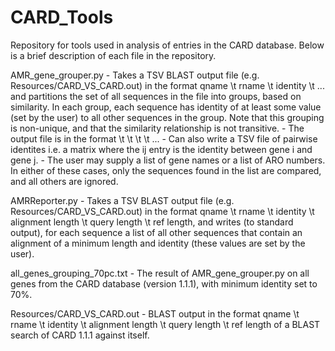 # CARD_Tools

Repository for tools used in analysis of entries in the CARD database. Below is a brief description of each file in the repository.

AMR_gene_grouper.py
	- Takes a TSV BLAST output file (e.g. Resources/CARD_VS_CARD.out) in the format qname \t rname \t identity \t ... and partitions the set of all sequences in the file into groups, based on similarity. In each group, each sequence has identity of at least some value (set by the user) to all other sequences in the group. Note that this grouping is non-unique, and that the similarity relationship is not transitive. 
	- The output file is in the format <group name> \t <number of genes in group> \t <gene1> \t <gene2> \t ...
	- Can also write a TSV file of pairwise identites i.e. a matrix where the ij entry is the identity between gene i and gene j.
	- The user may supply a list of gene names or a list of ARO numbers. In either of these cases, only the sequences found in the list are compared, and all others are ignored.

AMRReporter.py
	- Takes a TSV BLAST output file (e.g. Resources/CARD_VS_CARD.out) in the format qname \t rname \t identity \t alignment length \t query length \t ref length, and writes (to standard output), for each sequence a list of all other sequences that contain an alignment of a minimum length and identity (these values are set by the user).

all_genes_grouping_70pc.txt
	- The result of AMR_gene_grouper.py on all genes from the CARD database (version 1.1.1), with minimum identity set to 70%. 

Resources/CARD_VS_CARD.out
	- BLAST output in the format qname \t rname \t identity \t alignment length \t query length \t ref length of a BLAST search of CARD 1.1.1  against itself. 
